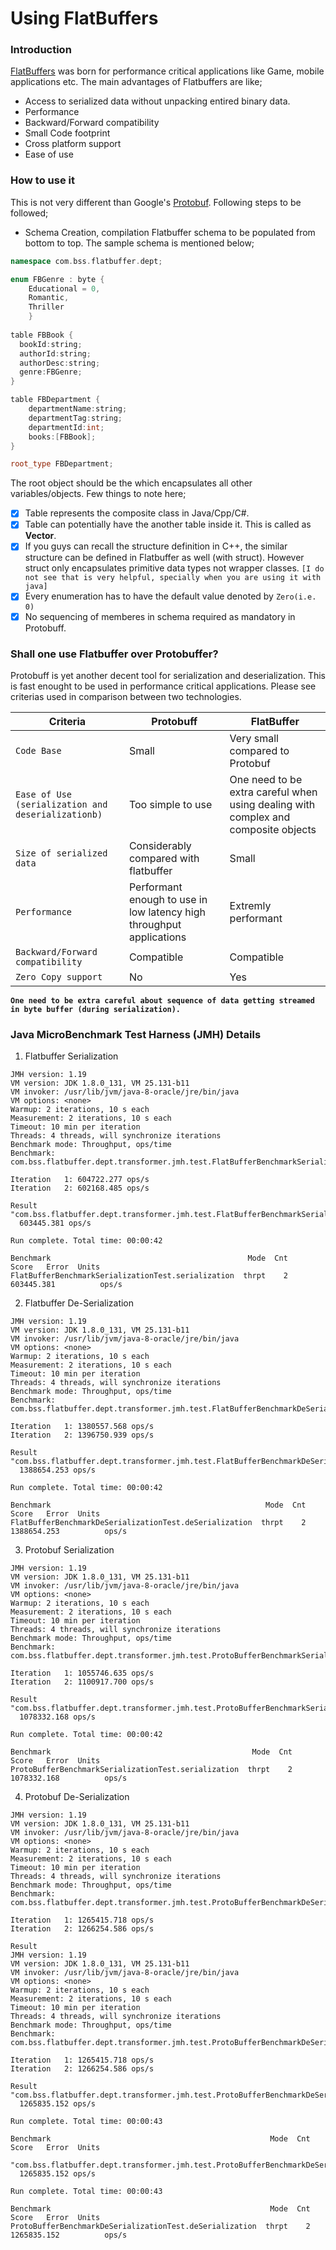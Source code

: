 # Using FlatBuffers

### Introduction
[FlatBuffers](https://google.github.io/flatbuffers/flatbuffers_guide_tutorial.html) was born for performance critical applications like Game, mobile applications etc. The main advantages of Flatbuffers are like;
* Access to serialized data without unpacking entired binary data.
* Performance
* Backward/Forward compatibility
* Small Code footprint
* Cross platform support
* Ease of use

### How to use it
This is not very different than Google's [Protobuf](https://github.com/google/protobuf). Following steps to be followed;
 * Schema Creation, compilation
Flatbuffer schema to be populated from bottom to top. The sample schema is mentioned below;

```cpp
namespace com.bss.flatbuffer.dept;

enum FBGenre : byte { 
	Educational = 0, 
	Romantic, 
	Thriller 
	}
    
table FBBook {
  bookId:string;
  authorId:string;
  authorDesc:string;
  genre:FBGenre;
}

table FBDepartment {
	departmentName:string;
	departmentTag:string;
	departmentId:int;
	books:[FBBook];
}

root_type FBDepartment;
```
The root object should be the which encapsulates all other variables/objects. Few things to note here;
* [x] Table represents the composite class in Java/Cpp/C#.
* [x] Table can potentially have the another table inside it. This is called as **Vector**.
* [x] If you guys can recall the structure definition in C++, the similar structure can be defined in Flatbuffer as well (with struct). However struct only encapsulates primitive data types not wrapper classes. `[I do not see that is very helpful, specially when you are using it with java]`
* [x] Every enumeration has to have the default value denoted by `Zero(i.e. 0)`
* [x] No sequencing of memberes in schema required as mandatory in Protobuff.

### Shall one use Flatbuffer over Protobuffer?
Protobuff is yet another decent tool for serialization and deserialization.  This is fast enought to be used in performance critical applications. Please see criterias used in comparison between two technologies.

| Criteria | Protobuff | FlatBuffer |
|--------|--------|--------|
|     `Code Base`   |  Small      |  Very small compared to Protobuf      |
| `Ease of Use (serialization and deserializationb)` | Too simple to use | One need to be extra careful when using dealing with complex and composite objects |
|`Size of serialized data`| Considerably compared with flatbuffer| Small |
|`Performance`|Performant enough to use in low latency high throughput applications| Extremly performant |
|`Backward/Forward compatibility`| Compatible| Compatible|
| `Zero Copy support` | No | Yes |


**`One need to be extra careful about sequence of data getting streamed in byte buffer (during serialization).`**

### Java MicroBenchmark Test Harness (JMH) Details
1. Flatbuffer Serialization

```
JMH version: 1.19
VM version: JDK 1.8.0_131, VM 25.131-b11
VM invoker: /usr/lib/jvm/java-8-oracle/jre/bin/java
VM options: <none>
Warmup: 2 iterations, 10 s each
Measurement: 2 iterations, 10 s each
Timeout: 10 min per iteration
Threads: 4 threads, will synchronize iterations
Benchmark mode: Throughput, ops/time
Benchmark: com.bss.flatbuffer.dept.transformer.jmh.test.FlatBufferBenchmarkSerializationTest.serialization

Iteration   1: 604722.277 ops/s
Iteration   2: 602168.485 ops/s

Result "com.bss.flatbuffer.dept.transformer.jmh.test.FlatBufferBenchmarkSerializationTest.serialization":
  603445.381 ops/s

Run complete. Total time: 00:00:42

Benchmark                                            Mode  Cnt       Score   Error  Units
FlatBufferBenchmarkSerializationTest.serialization  thrpt    2  603445.381          ops/s

```
2. Flatbuffer De-Serialization

```
JMH version: 1.19
VM version: JDK 1.8.0_131, VM 25.131-b11
VM invoker: /usr/lib/jvm/java-8-oracle/jre/bin/java
VM options: <none>
Warmup: 2 iterations, 10 s each
Measurement: 2 iterations, 10 s each
Timeout: 10 min per iteration
Threads: 4 threads, will synchronize iterations
Benchmark mode: Throughput, ops/time
Benchmark: com.bss.flatbuffer.dept.transformer.jmh.test.FlatBufferBenchmarkDeSerializationTest.deSerialization

Iteration   1: 1380557.568 ops/s
Iteration   2: 1396750.939 ops/s

Result "com.bss.flatbuffer.dept.transformer.jmh.test.FlatBufferBenchmarkDeSerializationTest.deSerialization":
  1388654.253 ops/s

Run complete. Total time: 00:00:42

Benchmark                                                Mode  Cnt        Score   Error  Units
FlatBufferBenchmarkDeSerializationTest.deSerialization  thrpt    2  1388654.253          ops/s

```
3. Protobuf Serialization

```
JMH version: 1.19
VM version: JDK 1.8.0_131, VM 25.131-b11
VM invoker: /usr/lib/jvm/java-8-oracle/jre/bin/java
VM options: <none>
Warmup: 2 iterations, 10 s each
Measurement: 2 iterations, 10 s each
Timeout: 10 min per iteration
Threads: 4 threads, will synchronize iterations
Benchmark mode: Throughput, ops/time
Benchmark: com.bss.flatbuffer.dept.transformer.jmh.test.ProtoBufferBenchmarkSerializationTest.serialization

Iteration   1: 1055746.635 ops/s
Iteration   2: 1100917.700 ops/s

Result "com.bss.flatbuffer.dept.transformer.jmh.test.ProtoBufferBenchmarkSerializationTest.serialization":
  1078332.168 ops/s

Run complete. Total time: 00:00:42

Benchmark                                             Mode  Cnt        Score   Error  Units
ProtoBufferBenchmarkSerializationTest.serialization  thrpt    2  1078332.168          ops/s

```
4. Protobuf De-Serialization

```
JMH version: 1.19
VM version: JDK 1.8.0_131, VM 25.131-b11
VM invoker: /usr/lib/jvm/java-8-oracle/jre/bin/java
VM options: <none>
Warmup: 2 iterations, 10 s each
Measurement: 2 iterations, 10 s each
Timeout: 10 min per iteration
Threads: 4 threads, will synchronize iterations
Benchmark mode: Throughput, ops/time
Benchmark: com.bss.flatbuffer.dept.transformer.jmh.test.ProtoBufferBenchmarkDeSerializationTest.deSerialization

Iteration   1: 1265415.718 ops/s
Iteration   2: 1266254.586 ops/s

Result
JMH version: 1.19
VM version: JDK 1.8.0_131, VM 25.131-b11
VM invoker: /usr/lib/jvm/java-8-oracle/jre/bin/java
VM options: <none>
Warmup: 2 iterations, 10 s each
Measurement: 2 iterations, 10 s each
Timeout: 10 min per iteration
Threads: 4 threads, will synchronize iterations
Benchmark mode: Throughput, ops/time
Benchmark: com.bss.flatbuffer.dept.transformer.jmh.test.ProtoBufferBenchmarkDeSerializationTest.deSerialization

Iteration   1: 1265415.718 ops/s
Iteration   2: 1266254.586 ops/s

Result "com.bss.flatbuffer.dept.transformer.jmh.test.ProtoBufferBenchmarkDeSerializationTest.deSerialization":
  1265835.152 ops/s

Run complete. Total time: 00:00:43

Benchmark                                                 Mode  Cnt        Score   Error  Units
 "com.bss.flatbuffer.dept.transformer.jmh.test.ProtoBufferBenchmarkDeSerializationTest.deSerialization":
  1265835.152 ops/s

Run complete. Total time: 00:00:43

Benchmark                                                 Mode  Cnt        Score   Error  Units
ProtoBufferBenchmarkDeSerializationTest.deSerialization  thrpt    2  1265835.152          ops/s
```
